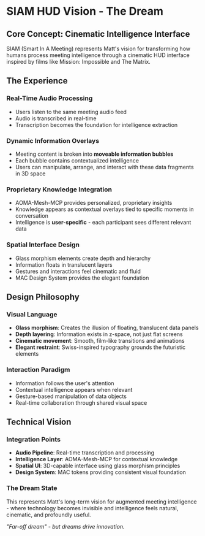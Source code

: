 # SIAM HUD Vision - The Dream

## Core Concept: Cinematic Intelligence Interface

SIAM (Smart In A Meeting) represents Matt's vision for transforming how humans process meeting intelligence through a cinematic HUD interface inspired by films like Mission: Impossible and The Matrix.

## The Experience

### Real-Time Audio Processing
- Users listen to the same meeting audio feed
- Audio is transcribed in real-time
- Transcription becomes the foundation for intelligence extraction

### Dynamic Information Overlays
- Meeting content is broken into **moveable information bubbles**
- Each bubble contains contextualized intelligence
- Users can manipulate, arrange, and interact with these data fragments in 3D space

### Proprietary Knowledge Integration
- AOMA-Mesh-MCP provides personalized, proprietary insights
- Knowledge appears as contextual overlays tied to specific moments in conversation
- Intelligence is **user-specific** - each participant sees different relevant data

### Spatial Interface Design
- Glass morphism elements create depth and hierarchy
- Information floats in translucent layers
- Gestures and interactions feel cinematic and fluid
- MAC Design System provides the elegant foundation

## Design Philosophy

### Visual Language
- **Glass morphism**: Creates the illusion of floating, translucent data panels
- **Depth layering**: Information exists in z-space, not just flat screens
- **Cinematic movement**: Smooth, film-like transitions and animations
- **Elegant restraint**: Swiss-inspired typography grounds the futuristic elements

### Interaction Paradigm
- Information follows the user's attention
- Contextual intelligence appears when relevant
- Gesture-based manipulation of data objects
- Real-time collaboration through shared visual space

## Technical Vision

### Integration Points
- **Audio Pipeline**: Real-time transcription and processing
- **Intelligence Layer**: AOMA-Mesh-MCP for contextual knowledge
- **Spatial UI**: 3D-capable interface using glass morphism principles
- **Design System**: MAC tokens providing consistent visual foundation

### The Dream State
This represents Matt's long-term vision for augmented meeting intelligence - where technology becomes invisible and intelligence feels natural, cinematic, and profoundly useful.

*"Far-off dream" - but dreams drive innovation.*